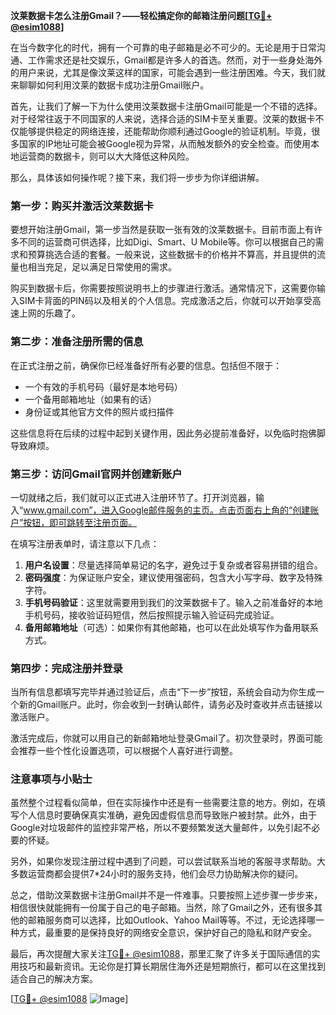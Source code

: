 **汶莱数据卡怎么注册Gmail？——轻松搞定你的邮箱注册问题[[TG💪+ @esim1088](https://t.me/s/esim1088)]**

在当今数字化的时代，拥有一个可靠的电子邮箱是必不可少的。无论是用于日常沟通、工作需求还是社交娱乐，Gmail都是许多人的首选。然而，对于一些身处海外的用户来说，尤其是像汶莱这样的国家，可能会遇到一些注册困难。今天，我们就来聊聊如何利用汶莱的数据卡成功注册Gmail账户。

首先，让我们了解一下为什么使用汶莱数据卡注册Gmail可能是一个不错的选择。对于经常往返于不同国家的人来说，选择合适的SIM卡至关重要。汶莱的数据卡不仅能够提供稳定的网络连接，还能帮助你顺利通过Google的验证机制。毕竟，很多国家的IP地址可能会被Google视为异常，从而触发额外的安全检查。而使用本地运营商的数据卡，则可以大大降低这种风险。

那么，具体该如何操作呢？接下来，我们将一步步为你详细讲解。

### 第一步：购买并激活汶莱数据卡

要想开始注册Gmail，第一步当然是获取一张有效的汶莱数据卡。目前市面上有许多不同的运营商可供选择，比如Digi、Smart、U Mobile等。你可以根据自己的需求和预算挑选合适的套餐。一般来说，这些数据卡的价格并不算高，并且提供的流量也相当充足，足以满足日常使用的需求。

购买到数据卡后，你需要按照说明书上的步骤进行激活。通常情况下，这需要你输入SIM卡背面的PIN码以及相关的个人信息。完成激活之后，你就可以开始享受高速上网的乐趣了。

### 第二步：准备注册所需的信息

在正式注册之前，确保你已经准备好所有必要的信息。包括但不限于：

- 一个有效的手机号码（最好是本地号码）
- 一个备用邮箱地址（如果有的话）
- 身份证或其他官方文件的照片或扫描件

这些信息将在后续的过程中起到关键作用，因此务必提前准备好，以免临时抱佛脚导致麻烦。

### 第三步：访问Gmail官网并创建新账户

一切就绪之后，我们就可以正式进入注册环节了。打开浏览器，输入“www.gmail.com”，进入Google邮件服务的主页。点击页面右上角的“创建账户”按钮，即可跳转至注册页面。

在填写注册表单时，请注意以下几点：

1. **用户名设置**：尽量选择简单易记的名字，避免过于复杂或者容易拼错的组合。
2. **密码强度**：为保证账户安全，建议使用强密码，包含大小写字母、数字及特殊字符。
3. **手机号码验证**：这里就需要用到我们的汶莱数据卡了。输入之前准备好的本地手机号码，接收验证码短信，然后按照提示输入验证码完成验证。
4. **备用邮箱地址**（可选）：如果你有其他邮箱，也可以在此处填写作为备用联系方式。

### 第四步：完成注册并登录

当所有信息都填写完毕并通过验证后，点击“下一步”按钮，系统会自动为你生成一个新的Gmail账户。此时，你会收到一封确认邮件，请务必及时查收并点击链接以激活账户。

激活完成后，你就可以用自己的新邮箱地址登录Gmail了。初次登录时，界面可能会推荐一些个性化设置选项，可以根据个人喜好进行调整。

### 注意事项与小贴士

虽然整个过程看似简单，但在实际操作中还是有一些需要注意的地方。例如，在填写个人信息时要确保真实准确，避免因虚假信息而导致账户被封禁。此外，由于Google对垃圾邮件的监控非常严格，所以不要频繁发送大量邮件，以免引起不必要的怀疑。

另外，如果你发现注册过程中遇到了问题，可以尝试联系当地的客服寻求帮助。大多数运营商都会提供7*24小时的服务支持，他们会尽力协助解决你的疑问。

总之，借助汶莱数据卡注册Gmail并不是一件难事。只要按照上述步骤一步步来，相信很快就能拥有一份属于自己的电子邮箱。当然，除了Gmail之外，还有很多其他的邮箱服务商可以选择，比如Outlook、Yahoo Mail等等。不过，无论选择哪一种方式，最重要的是保持良好的网络安全意识，保护好自己的隐私和财产安全。

最后，再次提醒大家关注[TG💪+ @esim1088](https://t.me/s/esim1088)，那里汇聚了许多关于国际通信的实用技巧和最新资讯。无论你是打算长期居住海外还是短期旅行，都可以在这里找到适合自己的解决方案。

[[TG💪+ @esim1088](https://t.me/s/esim1088) ![Image](https://i.postimg.cc/4NQfJmqS/Snipaste-2025-05-13-00-14-12.png)]